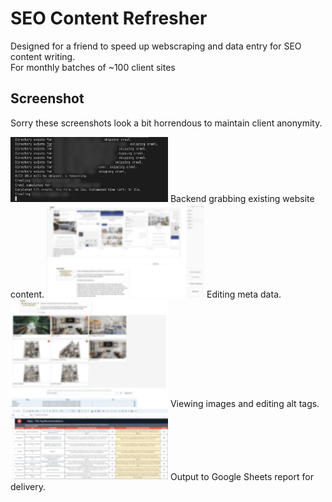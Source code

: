 # SEO Content Refresher
Designed for a friend to speed up webscraping and data entry for SEO content writing.  
For monthly batches of ~100 client sites

## Screenshot
Sorry these screenshots look a bit horrendous to maintain client anonymity.

<img src="./-DevLog/scraper.png" alt="Scraper" width="50%"/>
Backend grabbing existing website content.
<img src="./-DevLog/onpagescreen.png" alt="onPage" width="50%"/>
Editing meta data.
<img src="./-DevLog/altimages2.png" alt="aImages" width="50%"/>
Viewing images and editing alt tags.
<img src="./-DevLog/sheets.png" alt="Sheets" width="50%"/>
Output to Google Sheets report for delivery.
